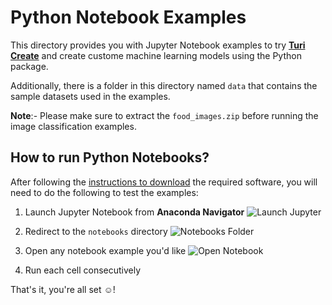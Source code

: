 # Python Notebook Examples
This directory provides you with Jupyter Notebook examples to try [**Turi Create**](https://github.com/apple/turicreate) and create custome machine learning models using the Python package.

Additionally, there is a folder in this directory named `data` that contains the sample datasets used in the examples.

**Note**:- Please make sure to extract the `food_images.zip` before running the image classification examples.

## How to run Python Notebooks?
After following the [instructions to download](https://github.com/AFathi/turicreate-notebooks/blob/master/README.md#install--setup) the required software, you will need to do the following to test the examples:

1. Launch Jupyter Notebook from **Anaconda Navigator**
![Launch Jupyter](http://www.ahmedbekhit.com/projects/python/launch-notebook.png)

2. Redirect to the `notebooks` directory
![Notebooks Folder](http://www.ahmedbekhit.com/projects/python/redirect-notebook.png)

3. Open any notebook example you'd like
![Open Notebook](http://www.ahmedbekhit.com/projects/python/open-notebook.png)

4. Run each cell consecutively


That's it, you're all set ☺️!

